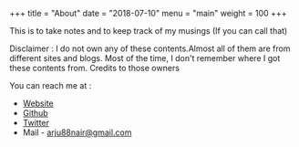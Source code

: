 +++
title = "About"
date = "2018-07-10"
menu = "main"
weight = 100
+++

This is to take notes and to keep track of my musings (If you can call that)

Disclaimer : I do not own any of these contents.Almost all of them are from different sites and blogs. Most of the time, I don't remember where I got these contents from. Credits to those owners

You can reach me at :  

* [Website](https://thenair.tk)
* [Github](https://github.com/arju88nair)
* [Twitter](https://twitter.com/itsnair)
* Mail - arju88nair@gmail.com

